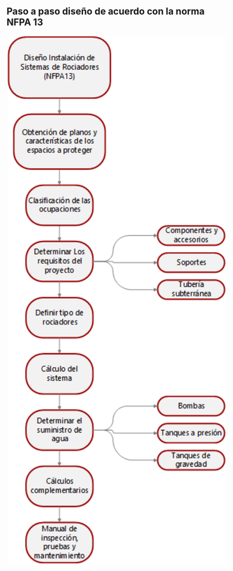 ## Paso a paso diseño de acuerdo con la norma NFPA 13

<div align="center">
  <img src="https://github.com/Andrealvch/C.RCI/blob/main/Section03/.graph/NFPA.png" width="500px">
</div>


